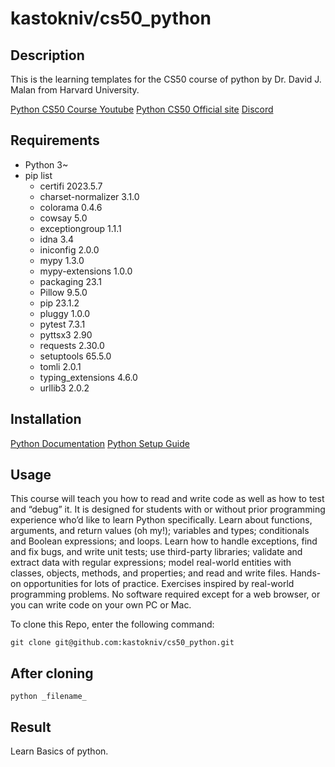 # kastokniv/cs50_python

## Description

This is the learning templates for the CS50 course of python by Dr. David J. Malan from Harvard University.

[Python CS50 Course Youtube](https://www.youtube.com/playlist?list=PLhQjrBD2T3817j24-GogXmWqO5Q5vYy0V)
[Python CS50 Official site](https://cs50.harvard.edu/python/2022/)
[Discord](https://discord.com/invite/cs50)

## Requirements

- Python 3~
- pip list
  - certifi 2023.5.7
  - charset-normalizer 3.1.0
  - colorama 0.4.6
  - cowsay 5.0
  - exceptiongroup 1.1.1
  - idna 3.4
  - iniconfig 2.0.0
  - mypy 1.3.0
  - mypy-extensions 1.0.0
  - packaging 23.1
  - Pillow 9.5.0
  - pip 23.1.2
  - pluggy 1.0.0
  - pytest 7.3.1
  - pyttsx3 2.90
  - requests 2.30.0
  - setuptools 65.5.0
  - tomli 2.0.1
  - typing_extensions 4.6.0
  - urllib3 2.0.2

## Installation

[Python Documentation](https://docs.python.org/3.10/)
[Python Setup Guide](https://www.python.org/downloads/)

## Usage

This course will teach you how to read and write code as well as how to test and “debug” it. It is designed for students with or without prior programming experience who’d like to learn Python specifically. Learn about functions, arguments, and return values (oh my!); variables and types; conditionals and Boolean expressions; and loops. Learn how to handle exceptions, find and fix bugs, and write unit tests; use third-party libraries; validate and extract data with regular expressions; model real-world entities with classes, objects, methods, and properties; and read and write files. Hands-on opportunities for lots of practice. Exercises inspired by real-world programming problems. No software required except for a web browser, or you can write code on your own PC or Mac.

To clone this Repo, enter the following command:

```
git clone git@github.com:kastokniv/cs50_python.git
```

## After cloning

```
python _filename_
```

## Result

Learn Basics of python.

